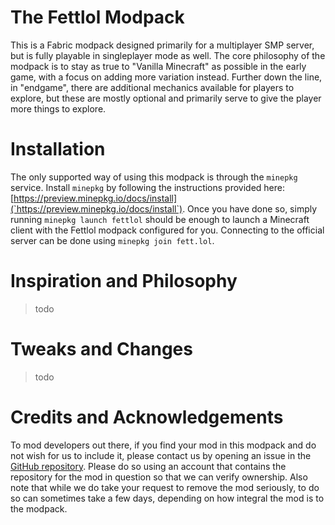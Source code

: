 # The Fettlol Modpack

This is a Fabric modpack designed primarily for a multiplayer SMP server, but is fully playable in singleplayer mode as well. The core philosophy of the modpack is to stay as true to "Vanilla Minecraft" as possible in the early game, with a focus on adding more variation instead. Further down the line, in "endgame", there are additional mechanics available for players to explore, but these are mostly optional and primarily serve to give the player more things to explore.

# Installation

The only supported way of using this modpack is through the `minepkg` service. Install `minepkg` by following the instructions provided here: [https://preview.minepkg.io/docs/install](`https://preview.minepkg.io/docs/install`). Once you have done so, simply running `minepkg launch fettlol` should be enough to launch a Minecraft client with the Fettlol modpack configured for you. Connecting to the official server can be done using `minepkg join fett.lol`.

# Inspiration and Philosophy

> todo

# Tweaks and Changes

> todo

# Credits and Acknowledgements

To mod developers out there, if you find your mod in this modpack and do not wish for us to include it, please contact us by opening an issue in the [GitHub repository](https://github.com/FettLol/fettlol-modpack). Please do so using an account that contains the repository for the mod in question so that we can verify ownership. Also note that while we do take your request to remove the mod seriously, to do so can sometimes take a few days, depending on how integral the mod is to the modpack.
